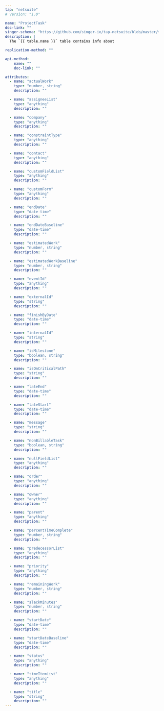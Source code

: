 ```yaml
---
tap: "netsuite"
# version: "1.0"

name: "ProjectTask"
doc-link: ""
singer-schema: "https://github.com/singer-io/tap-netsuite/blob/master/tap_netsuite/schemas/ProjectTask.json"
description: |
  The `{{ table.name }}` table contains info about 

replication-method: ""

api-method:
    name: ""
    doc-link: ""

attributes:
  - name: "actualWork"
    type: "number, string"
    description: ""

  - name: "assigneeList"
    type: "anything"
    description: ""

  - name: "company"
    type: "anything"
    description: ""

  - name: "constraintType"
    type: "anything"
    description: ""

  - name: "contact"
    type: "anything"
    description: ""

  - name: "customFieldList"
    type: "anything"
    description: ""

  - name: "customForm"
    type: "anything"
    description: ""

  - name: "endDate"
    type: "date-time"
    description: ""

  - name: "endDateBaseline"
    type: "date-time"
    description: ""

  - name: "estimatedWork"
    type: "number, string"
    description: ""

  - name: "estimatedWorkBaseline"
    type: "number, string"
    description: ""

  - name: "eventId"
    type: "anything"
    description: ""

  - name: "externalId"
    type: "string"
    description: ""

  - name: "finishByDate"
    type: "date-time"
    description: ""

  - name: "internalId"
    type: "string"
    description: ""

  - name: "isMilestone"
    type: "boolean, string"
    description: ""

  - name: "isOnCriticalPath"
    type: "string"
    description: ""

  - name: "lateEnd"
    type: "date-time"
    description: ""

  - name: "lateStart"
    type: "date-time"
    description: ""

  - name: "message"
    type: "string"
    description: ""

  - name: "nonBillableTask"
    type: "boolean, string"
    description: ""

  - name: "nullFieldList"
    type: "anything"
    description: ""

  - name: "order"
    type: "anything"
    description: ""

  - name: "owner"
    type: "anything"
    description: ""

  - name: "parent"
    type: "anything"
    description: ""

  - name: "percentTimeComplete"
    type: "number, string"
    description: ""

  - name: "predecessorList"
    type: "anything"
    description: ""

  - name: "priority"
    type: "anything"
    description: ""

  - name: "remainingWork"
    type: "number, string"
    description: ""

  - name: "slackMinutes"
    type: "number, string"
    description: ""

  - name: "startDate"
    type: "date-time"
    description: ""

  - name: "startDateBaseline"
    type: "date-time"
    description: ""

  - name: "status"
    type: "anything"
    description: ""

  - name: "timeItemList"
    type: "anything"
    description: ""

  - name: "title"
    type: "string"
    description: ""
---
```

